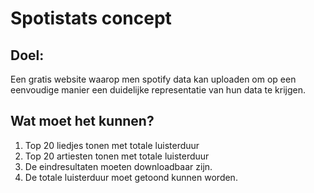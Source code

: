 
# Spotistats concept

 ## Doel:

 Een gratis website waarop men spotify data kan uploaden om op een eenvoudige manier een duidelijke representatie van hun data te krijgen.

 ## Wat moet het kunnen?
 
 1. Top 20 liedjes tonen met totale luisterduur
 2. Top 20 artiesten tonen met totale luisterduur
 3. De eindresultaten moeten downloadbaar zijn.
 4. De totale luisterduur moet getoond kunnen worden.
